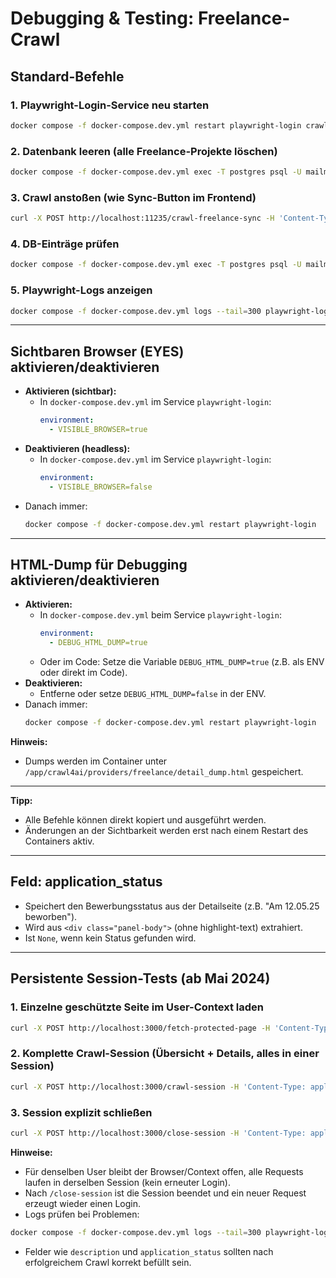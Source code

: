 # Debugging & Testing: Freelance-Crawl

## Standard-Befehle

### 1. Playwright-Login-Service neu starten
```sh
docker compose -f docker-compose.dev.yml restart playwright-login crawl4ai
```

### 2. Datenbank leeren (alle Freelance-Projekte löschen)
```sh
docker compose -f docker-compose.dev.yml exec -T postgres psql -U mailmind -d mailmind -c "DELETE FROM public.freelance_projects;"
```

### 3. Crawl anstoßen (wie Sync-Button im Frontend)
```sh
curl -X POST http://localhost:11235/crawl-freelance-sync -H 'Content-Type: application/json' -H 'X-User-Id: 2' -d '{"user_id":2}'
```

### 4. DB-Einträge prüfen
```sh
docker compose -f docker-compose.dev.yml exec -T postgres psql -U mailmind -d mailmind -c "SELECT project_id, title, description FROM public.freelance_projects ORDER BY created_at DESC LIMIT 5;"
```

### 5. Playwright-Logs anzeigen
```sh
docker compose -f docker-compose.dev.yml logs --tail=300 playwright-login
```

---

## Sichtbaren Browser (EYES) aktivieren/deaktivieren

- **Aktivieren (sichtbar):**
  - In `docker-compose.dev.yml` im Service `playwright-login`:
    ```yaml
    environment:
      - VISIBLE_BROWSER=true
    ```
- **Deaktivieren (headless):**
  - In `docker-compose.dev.yml` im Service `playwright-login`:
    ```yaml
    environment:
      - VISIBLE_BROWSER=false
    ```
- Danach immer:
  ```sh
  docker compose -f docker-compose.dev.yml restart playwright-login
  ```

---

## HTML-Dump für Debugging aktivieren/deaktivieren

- **Aktivieren:**
  - In `docker-compose.dev.yml` beim Service `playwright-login`:
    ```yaml
    environment:
      - DEBUG_HTML_DUMP=true
    ```
  - Oder im Code: Setze die Variable `DEBUG_HTML_DUMP=true` (z.B. als ENV oder direkt im Code).
- **Deaktivieren:**
  - Entferne oder setze `DEBUG_HTML_DUMP=false` in der ENV.
- Danach immer:
  ```sh
  docker compose -f docker-compose.dev.yml restart playwright-login
  ```

**Hinweis:**
- Dumps werden im Container unter `/app/crawl4ai/providers/freelance/detail_dump.html` gespeichert.

---

**Tipp:**
- Alle Befehle können direkt kopiert und ausgeführt werden.
- Änderungen an der Sichtbarkeit werden erst nach einem Restart des Containers aktiv. 

---

## Feld: application_status

- Speichert den Bewerbungsstatus aus der Detailseite (z.B. "Am 12.05.25 beworben").
- Wird aus `<div class="panel-body">` (ohne highlight-text) extrahiert.
- Ist `None`, wenn kein Status gefunden wird.

---

## Persistente Session-Tests (ab Mai 2024)

### 1. Einzelne geschützte Seite im User-Context laden
```sh
curl -X POST http://localhost:3000/fetch-protected-page -H 'Content-Type: application/json' -d '{"user_id":2,"url":"https://www.freelance.de/projekte/projekt-1234567-Testprojekt"}'
```

### 2. Komplette Crawl-Session (Übersicht + Details, alles in einer Session)
```sh
curl -X POST http://localhost:3000/crawl-session -H 'Content-Type: application/json' -d '{"user_id":2,"overview_urls":["https://www.freelance.de/projekte/"],"detail_urls":["https://www.freelance.de/projekte/projekt-1234567-Testprojekt"]}'
```

### 3. Session explizit schließen
```sh
curl -X POST http://localhost:3000/close-session -H 'Content-Type: application/json' -d '{"user_id":2}'
```

**Hinweise:**
- Für denselben User bleibt der Browser/Context offen, alle Requests laufen in derselben Session (kein erneuter Login).
- Nach `/close-session` ist die Session beendet und ein neuer Request erzeugt wieder einen Login.
- Logs prüfen bei Problemen:
```sh
docker compose -f docker-compose.dev.yml logs --tail=300 playwright-login
```
- Felder wie `description` und `application_status` sollten nach erfolgreichem Crawl korrekt befüllt sein. 